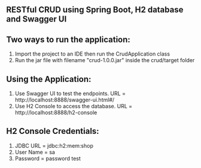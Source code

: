 ## RESTful CRUD using Spring Boot, H2 database and Swagger UI

## Two ways to run the application:
1. Import the project to an IDE then run the CrudApplication class
2. Run the jar file with filename "crud-1.0.0.jar" inside the crud/target folder

## Using the Application:
1. Use Swagger UI to test the endpoints. URL = http://localhost:8888/swagger-ui.html#/
2. Use H2 Console to access the database. URL = http://localhost:8888/h2-console

## H2 Console Credentials:
1. JDBC URL = jdbc:h2:mem:shop
2. User Name = sa
3. Password = password
test
